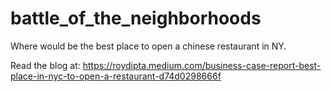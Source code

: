 # battle_of_the_neighborhoods
Where would be the best place to open a chinese restaurant in NY.


Read the blog at:
https://roydipta.medium.com/business-case-report-best-place-in-nyc-to-open-a-restaurant-d74d0298666f
